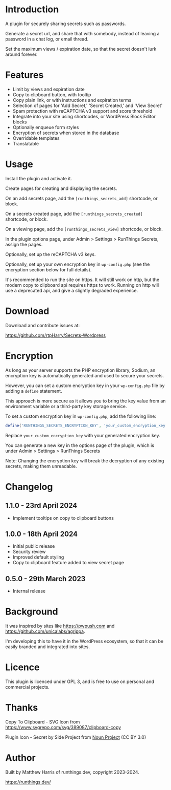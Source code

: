 # Introduction

A plugin for securely sharing secrets such as passwords.

Generate a secret url, and share that with somebody, instead of leaving a
password in a chat log, or email thread.

Set the maximum views / expiration date, so that the secret doesn't lurk around
forever.

# Features

- Limit by views and expiration date
- Copy to clipboard button, with tooltip
- Copy plain link, or with instructions and expiration terms
- Selection of pages for 'Add Secret,' 'Secret Created,' and 'View Secret'
- Spam protection with reCAPTCHA v3 support and score threshold
- Integrate into your site using shortcodes, or WordPress Block Editor blocks
- Optionally enqueue form styles
- Encryption of secrets when stored in the database
- Overridable templates
- Translatable

# Usage

Install the plugin and activate it.

Create pages for creating and displaying the secrets.

On an add secrets page, add the `[runthings_secrets_add]` shortcode, or block.

On a secrets created page, add the `[runthings_secrets_created]` shortcode, or
block.

On a viewing page, add the `[runthings_secrets_view]` shortcode, or block.

In the plugin options page, under Admin > Settings > RunThings Secrets, assign
the pages.

Optionally, set up the reCAPTCHA v3 keys.

Optionally, set up your own encryption key in `wp-config.php` (see the
encryption section below for full details).

It's recommended to run the site on https. It will still work on http, but the
modern copy to clipboard api requires https to work. Running on http will use a
deprecated api, and give a slightly degraded experience.

# Download

Download and contribute issues at:

https://github.com/rtpHarry/Secrets-Wordpress

# Encryption

As long as your server supports the PHP encryption library, Sodium, an
encryption key is automatically generated and used to secure your secrets.

However, you can set a custom encryption key in your `wp-config.php` file by
adding a `define` statement.

This approach is more secure as it allows you to bring the key value from an
environment variable or a third-party key storage service.

To set a custom encryption key in `wp-config.php`, add the following line:

```php
define('RUNTHINGS_SECRETS_ENCRYPTION_KEY', 'your_custom_encryption_key');
```

Replace `your_custom_encryption_key` with your generated encryption key.

You can generate a new key in the options page of the plugin, which is under
Admin > Settings > RunThings Secrets

Note: Changing the encryption key will break the decryption of any existing
secrets, making them unreadable.

# Changelog

## 1.1.0 - 23rd April 2024

- Implement tooltips on copy to clipboard buttons

## 1.0.0 - 18th April 2024

- Initial public release
- Security review
- Improved default styling
- Copy to clipboard feature added to view secret page

## 0.5.0 - 29th March 2023

- Internal release

# Background

It was inspired by sites like https://pwpush.com and
https://github.com/unicalabs/agrippa.

I'm developing this to have it in the WordPress ecosystem,
so that it can be easily branded and integrated into sites.

# Licence

This plugin is licenced under GPL 3, and is free to use on personal and
commercial projects.

# Thanks

Copy To Clipboard - SVG Icon from https://www.svgrepo.com/svg/389087/clipboard-copy

Plugin Icon - Secret by Side Project from <a href="https://thenounproject.com/browse/icons/term/secret/" target="_blank" title="Secret Icons">Noun Project</a> (CC BY 3.0)

# Author

Built by Matthew Harris of runthings.dev, copyright 2023-2024.

https://runthings.dev/

